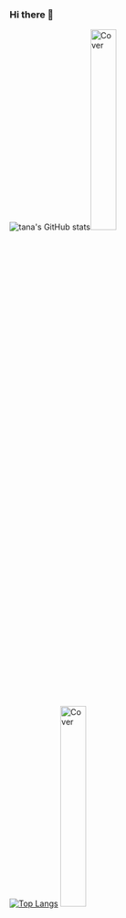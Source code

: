### Hi there 👋

<!--
**tana0101/tana0101** is a ✨ _special_ ✨ repository because its `README.md` (this file) appears on your GitHub profile.

Here are some ideas to get you started:

- 🔭 I’m currently working on ...
- 🌱 I’m currently learning ...
- 👯 I’m looking to collaborate on ...
- 🤔 I’m looking for help with ...
- 💬 Ask me about ...
- 📫 How to reach me: ...
- 😄 Pronouns: ...
- ⚡ Fun fact: ...
-->
![tana's GitHub stats](https://github-readme-stats.vercel.app/api?username=tana0101&show_icons=true&theme=radical)<img src="https://octodex.github.com/images/inspectocat.jpg"
       alt="Cover" width="30%" ><BR>

[![Top Langs](https://github-readme-stats.vercel.app/api/top-langs/?username=tana0101&theme=radical&layout=compact&card_width=445)](https://github.com/anuraghazra/github-readme-stats)  <img src="https://octodex.github.com/images/labtocat.png"
       alt="Cover" width="30%" ><BR>
